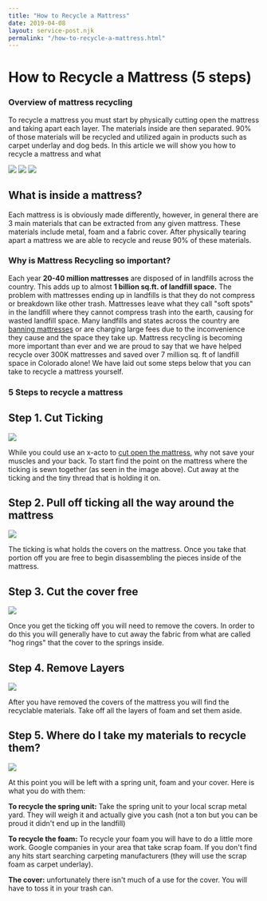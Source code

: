 ```yaml
---
title: "How to Recycle a Mattress"
date: 2019-04-08
layout: service-post.njk
permalink: "/how-to-recycle-a-mattress.html"
---
```


# How to Recycle a Mattress (5 steps)

### Overview of mattress recycling

To recycle a mattress you must start by physically cutting open the mattress and taking apart each layer. The materials inside are then separated. 90% of those materials will be recycled and utilized again in products such as carpet underlay and dog beds. In this article we will show you how to recycle a mattress and what

![](/filtered-images/51KmovV9OaL._SX425_.jpg) ![](/filtered-images/81rwgAzmWL._SL1500_-1024x1024.jpg) ![](/filtered-images/Continuous-Coil.jpg)

## What is inside a mattress?

Each mattress is is obviously made differently, however, in general there are 3 main materials that can be extracted from any given mattress. These materials include metal, foam and a fabric cover. After physically tearing apart a mattress we are able to recycle and reuse 90% of these materials. 

### Why is Mattress Recycling so important?

Each year **20-40 million mattresses** are disposed of in landfills across the country. This adds up to almost **1 billion sq.ft. of landfill space.** The problem with mattresses ending up in landfills is that they do not compress or breakdown like other trash. Mattresses leave what they call "soft spots" in the landfill where they cannot compress trash into the earth, causing for wasted landfill space. Many landfills and states across the country are [banning mattresses](https://www.abedderworld.com/is-it-illegal-to-sell-a-used-mattress-state-by-state-guide.html/) or are charging large fees due to the inconvenience they cause and the space they take up. Mattress recycling is becoming more important than ever and we are proud to say that we have helped recycle over 300K mattresses and saved over 7 million sq. ft of landfill space in Colorado alone! We have laid out some steps below that you can take to recycle a mattress yourself. 

### 5 Steps to recycle a mattress

## Step 1. Cut Ticking

![](/filtered-images/Screen-Shot-2019-04-08-at-1.54.15-PM-768x432.png)

While you could use an x-acto to [cut open the mattress](https://www.abedderworld.com/how-to-cut-a-memory-foam-mattress.html/), why not save your muscles and your back. To start find the point on the mattress where the ticking is sewn together (as seen in the image above). Cut away at the ticking and the tiny thread that is holding it on. 

## Step 2. Pull off ticking all the way around the mattress

![](/filtered-images/Screen-Shot-2019-04-08-at-1.54.55-PM-768x431.png)

The ticking is what holds the covers on the mattress. Once you take that portion off you are free to begin disassembling the pieces inside of the mattress. 

## Step 3. Cut the cover free

![](/filtered-images/Screen-Shot-2019-04-08-at-1.56.55-PM-768x429.png)

Once you get the ticking off you will need to remove the covers. In order to do this you will generally have to cut away the fabric from what are called "hog rings" that the cover to the springs inside. 

## Step 4. Remove Layers

![](/filtered-images/Screen-Shot-2019-04-08-at-1.56.39-PM-768x431.png)

After you have removed the covers of the mattress you will find the recyclable materials. Take off all the layers of foam and set them aside. 

## Step 5. Where do I take my materials to recycle them?

![](/filtered-images/Screen-Shot-2019-04-08-at-1.57.09-PM-768x430.png)

At this point you will be left with a spring unit, foam and your cover. Here is what you do with them:

**To recycle the spring unit:** Take the spring unit to your local scrap metal yard. They will weigh it and actually give you cash (not a ton but you can be proud it didn't end up in the landfill)

**To recycle the foam:** To recycle your foam you will have to do a little more work. Google companies in your area that take scrap foam. If you don't find any hits start searching carpeting manufacturers (they will use the scrap foam as carpet underlay). 

**The cover:** unfortunately there isn't much of a use for the cover. You will have to toss it in your trash can.
